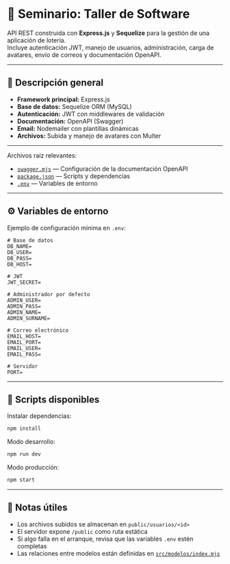 # 🎯 Seminario: Taller de Software

API REST construida con **Express.js** y **Sequelize** para la gestión de una aplicación de lotería.  
Incluye autenticación JWT, manejo de usuarios, administración, carga de avatares, envío de correos y documentación OpenAPI.

---

## 🚀 Descripción general

- **Framework principal:** Express.js
- **Base de datos:** Sequelize ORM (MySQL)
- **Autenticación:** JWT con middlewares de validación
- **Documentación:** OpenAPI (Swagger)
- **Email:** Nodemailer con plantillas dinámicas
- **Archivos:** Subida y manejo de avatares con Multer

---

Archivos raíz relevantes:

- [`swagger.mjs`](swagger.mjs) — Configuración de la documentación OpenAPI
- [`package.json`](package.json) — Scripts y dependencias
- [`.env`](.env) — Variables de entorno

---

## ⚙️ Variables de entorno

Ejemplo de configuración mínima en `.env`:

```env
# Base de datos
DB_NAME=
DB_USER=
DB_PASS=
DB_HOST=

# JWT
JWT_SECRET=

# Administrador por defecto
ADMIN_USER=
ADMIN_PASS=
ADMIN_NAME=
ADMIN_SURNAME=

# Correo electrónico
EMAIL_HOST=
EMAIL_PORT=
EMAIL_USER=
EMAIL_PASS=

# Servidor
PORT=
```

---

## 🧩 Scripts disponibles

Instalar dependencias:

```bash
npm install
```

Modo desarrollo:

```bash
npm run dev
```

Modo producción:

```bash
npm start
```

---

## 🧠 Notas útiles

- Los archivos subidos se almacenan en `public/usuarios/<id>`
- El servidor expone `/public` como ruta estática
- Si algo falla en el arranque, revisa que las variables `.env` estén completas
- Las relaciones entre modelos están definidas en [`src/modelos/index.mjs`](src/modelos/index.mjs)
